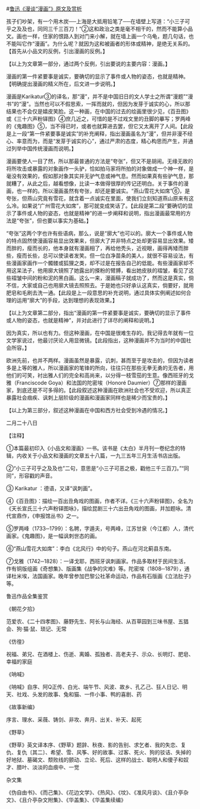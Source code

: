 #[鲁迅《漫谈“漫画”》原文及赏析](https://www.vrrw.net/wx/8604.html)

孩子们吵架，有一个用木炭──上海是大抵用铅笔了──在墙壁上写道：“小三子可乎之及及也，同同三千三百刀！”②这和政治之类是毫不相干的，然而不能算小品文。画也一样，住家的恨路人到对门来小解，就在墙上画一个乌龟，题几句话，也不能叫它作“漫画”。为什么呢？就因为这和被画者的形体或精神，是绝无关系的。【首先从小品文的反例，引出漫画的反例。】

【以上为文章第一部分，通过两个反例，引出要说的主要内容：漫画。】



漫画的第一件紧要事是诚实，要确切的显示了事件或人物的姿态，也就是精神。【明确提出漫画的精义所在，后文进一步说明。】

漫画是Karikatur③的译名，那“漫”，并不是中国旧日的文人学士之所谓“漫题”“漫书”的“漫”。当然也可以不假思索，一挥而就的，但因为发芽于诚实的心，所以那结果也不会仅是嬉皮笑脸。这一种画，在中国的过去的绘画里很少见，《百丑图》或《三十六声粉铎图》④庶几近之，可惜的是不过戏文里的丑脚的摹写；罗两峰的《鬼趣图》⑤，当不得已时，或者也就算进去罢，但它又太离开了人间。【此段是上一段“第一件紧要事是诚实”的补充阐释，指出漫画虽名为“漫”，但并非漫不经心、率意而为，而是“发芽于诚实的心”，通过严肃的态度，精心构思而产生，并通过列举中国传统漫画而说明。】

漫画要使人一目了然，所以那最普通的方法是“夸张”，但又不是胡闹。无缘无故的将所攻击或暴露的对象画作一头驴，恰如拍马家将所拍的对象做成一个神一样，是毫没有效果的，假如那对象其实并无驴气息或神气息。然而如果真有些驴气息，那就糟了，从此之后，越看想像，比读一本做得很厚的传记还明白。关于事件的漫画，也一样的。所以漫画虽然有夸张，却还是要诚实。“燕山雪花大如席”⑥，是夸张，但燕山究竟有雪花，就含着一点诚实在里面，使我们立刻知道燕山原来有这么冷。如果说“广州雪花大如席”，那可就变成笑话了。【此段是第二段“要确切的显示了事件或人物的姿态，也就是精神”的进一步阐释和说明，指出漫画最常用的方法是“夸张”，但也要以事实为基础。】

“夸张”这两个字也许有些语病，那么，说是“廓大”也可以的。廓大一个事件或人物的特点固然使漫画容易显出效果来，但廓大了并非特点之处却更容易显出效果。矮而胖的，瘦而长的，他本身就有漫画相了，再给他秃头，近视眼，画得再矮而胖些，瘦而长些，总可以使读者发笑。但一位白净苗条的美人，就很不容易设法，有些漫画家画作一个髑髅或狐狸之类，却不过是在报告自己的低能。有些漫画家却不用这呆法子，他用廓大镜照了她露出的搽粉的臂膊，看出她皮肤的褶皱，看见了这些褶皱中间的粉和泥的黑白画。这么一来，漫画稿子就成功了，然而这是真实，倘不信，大家或自己也用廓大镜去照照去。于是她也只好承认这真实，倘要好，就用肥皂和毛刷去洗一通。【此段是上一段意思的补充说明，通过具体实例阐述如何合理的运用“廓大”的手段，达到理想的表现效果。】

【以上为文章第二部分，指出“漫画的第一件紧要事是诚实，要确切的显示了事件或人物的姿态，也就是精神”，并对此进行了详尽的阐释和说明。】

因为真实，所以也有力。但这种漫画，在中国是很难生存的。我记得去年就有一位文学家说过，他最讨厌论人用显微镜。【此段指出，这种漫画并不为当时的中国社会所容。】

欧洲先前，也并不两样。漫画虽然是暴露，讥刺，甚而至于是攻击的，但因为读者多是上等的雅人，所以漫画家的笔锋的所向，往往只在那些无拳无勇的无告者，用他们的可笑，衬出雅人们的完全和高尚来，以分得一枝雪茄的生意。像西班牙的戈雅（Franciscode Goya）和法国的陀密埃（Honoré Daumier）⑦那样的漫画家，到底还是不可多得的。【此段叙述这种漫画在欧洲社会也不受欢迎，所以真正暴露社会痼疾、讽刺上层阶级的漫画和漫画家同样也是稀少而宝贵的。】

【以上为第三部分，叙述这种漫画在中国和西方社会受到冷遇的情况。】

二月二十八日





【注释】

①本篇最初印入《小品文和漫画》一书。该书是《太白》半月刊一卷纪念的特辑，内收关于小品文和漫画的文章五十八篇，一九三五年三月生活书店出版。

②“小三子可乎之及及也”二句，意思是“小三子可恶之极，戳他三千三百刀。”“同同”，形容戳的声音。

③ Karikatur ：德语，又译“讽刺画”。

④《百丑图》：描绘一百出丑角戏的图画，作者不详。《三十六声粉铎图》，全名为《天长宣氏三十六声粉铎图咏》，描绘昆剧三十六出丑角戏的图画，并加题咏。清代宣鼎作，《申报馆丛书》之一。

⑤罗两峰（1733─1799）：名聘，字遁夫，号两峰，江苏甘泉（今江都）人，清代画家。《鬼趣图》，是一幅讽刺世态的画。

⑥“燕山雪花大如席”：李白《北风行》中的句子。燕山在河北蓟县东南。

⑦戈雅（1742─1828）：一译戈耶，西班牙讽刺画家。作品多取材于民间生活，作有铜版组画《奇想集》、版画集《战争的灾难》等。陀密埃（1808─1879），通译杜米埃，法国画家。晚年曾参加巴黎公社革命运动，作品有石版画《立法肚子》等。

鲁迅作品全集鉴赏

《朝花夕拾》

范爱农、《二十四孝图》、藤野先生、阿长与山海经、从百草园到三味书屋、五猖会、狗·猫·鼠、琐记、无常

《仿徨》

祝福、弟兄、在酒楼上、伤逝、离婚、孤独者、高老夫子、示众、长明灯、肥皂、幸福的家庭

《呐喊》

《呐喊》自序、阿Q正传、白光、端午节、风波、故乡、孔乙己、狂人日记、明天、社戏、头发的故事、兔和猫、一件小事、鸭的喜剧、药

《故事新编》

序言、理水、采薇、铸剑、非攻、奔月、出关、补天、起死

《野草》

《野草》英文译本序、《野草》题辞、秋夜、影的告别、求乞者、我的失恋、复仇、复仇〔其二〕、希望、雪、风筝、好的故事、过客、死火、狗的驳诘、失掉的好地狱、墓碣文、颓败线的颤动、立论、死后、这样的战士、聪明人和傻子和奴才、腊叶、淡淡的血痕中、一觉

杂文集

《伪自由书》、《而己集》、《花边文学》、《热风》、《坟》、《准风月谈》、《且介亭杂文》、《且介亭杂文附集》、《华盖集》、《华盖集续编》

